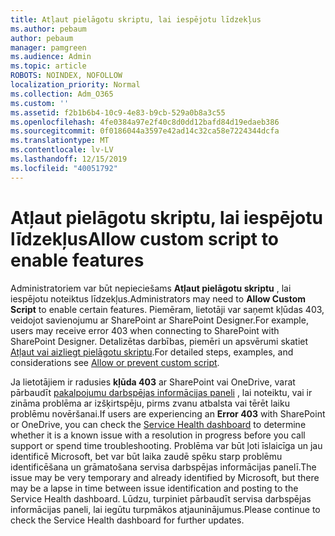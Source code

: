 ```yaml
---
title: Atļaut pielāgotu skriptu, lai iespējotu līdzekļus
ms.author: pebaum
author: pebaum
manager: pamgreen
ms.audience: Admin
ms.topic: article
ROBOTS: NOINDEX, NOFOLLOW
localization_priority: Normal
ms.collection: Adm_O365
ms.custom: ''
ms.assetid: f2b1b6b4-10c9-4e83-b9cb-529a0b8a3c55
ms.openlocfilehash: 4fe0384a97e2f40c8d0dd12bafd84d19edaeb386
ms.sourcegitcommit: 0f0186044a3597e42ad14c32ca58e7224344dcfa
ms.translationtype: MT
ms.contentlocale: lv-LV
ms.lasthandoff: 12/15/2019
ms.locfileid: "40051792"
---
```

# <a name="allow-custom-script-to-enable-features"></a><span data-ttu-id="1ead3-102">Atļaut pielāgotu skriptu, lai iespējotu līdzekļus</span><span class="sxs-lookup"><span data-stu-id="1ead3-102">Allow custom script to enable features</span></span>

<span data-ttu-id="1ead3-103">Administratoriem var būt nepieciešams **Atļaut pielāgotu skriptu** , lai iespējotu noteiktus līdzekļus.</span><span class="sxs-lookup"><span data-stu-id="1ead3-103">Administrators may need to **Allow Custom Script** to enable certain features.</span></span> <span data-ttu-id="1ead3-104">Piemēram, lietotāji var saņemt kļūdas 403, veidojot savienojumu ar SharePoint ar SharePoint Designer.</span><span class="sxs-lookup"><span data-stu-id="1ead3-104">For example, users may receive error 403 when connecting to SharePoint with SharePoint Designer.</span></span> <span data-ttu-id="1ead3-105">Detalizētas darbības, piemēri un apsvērumi skatiet [Atļaut vai aizliegt pielāgotu skriptu](https://docs.microsoft.com/sharepoint/allow-or-prevent-custom-script).</span><span class="sxs-lookup"><span data-stu-id="1ead3-105">For detailed steps, examples, and considerations see [Allow or prevent custom script](https://docs.microsoft.com/sharepoint/allow-or-prevent-custom-script).</span></span>

<span data-ttu-id="1ead3-106">Ja lietotājiem ir radusies **kļūda 403** ar SharePoint vai OneDrive, varat pārbaudīt [pakalpojumu darbspējas informācijas paneli](https://admin.microsoft.com/AdminPortal/Home#/servicehealth) , lai noteiktu, vai ir zināma problēma ar izšķirtspēju, pirms zvanu atbalsta vai tērēt laiku problēmu novēršanai.</span><span class="sxs-lookup"><span data-stu-id="1ead3-106">If users are experiencing an **Error 403** with SharePoint or OneDrive, you can check the [Service Health dashboard](https://admin.microsoft.com/AdminPortal/Home#/servicehealth) to determine whether it is a known issue with a resolution in progress before you call support or spend time troubleshooting.</span></span> <span data-ttu-id="1ead3-107">Problēma var būt ļoti īslaicīga un jau identificē Microsoft, bet var būt laika zaudē spēku starp problēmu identificēšana un grāmatošana servisa darbspējas informācijas panelī.</span><span class="sxs-lookup"><span data-stu-id="1ead3-107">The issue may be very temporary and already identified by Microsoft, but there may be a lapse in time between issue identification and posting to the Service Health dashboard.</span></span> <span data-ttu-id="1ead3-108">Lūdzu, turpiniet pārbaudīt servisa darbspējas informācijas paneli, lai iegūtu turpmākos atjauninājumus.</span><span class="sxs-lookup"><span data-stu-id="1ead3-108">Please continue to check the Service Health dashboard for further updates.</span></span>

